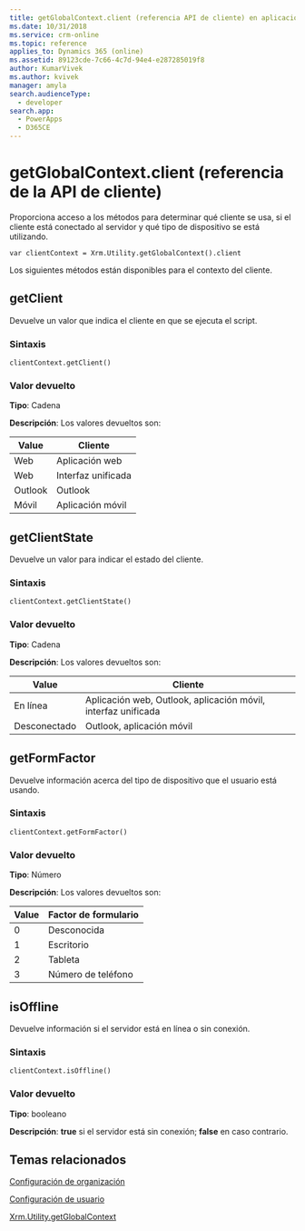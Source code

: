 ```yaml
---
title: getGlobalContext.client (referencia API de cliente) en aplicaciones basadas en modelos | MicrosoftDocs
ms.date: 10/31/2018
ms.service: crm-online
ms.topic: reference
applies_to: Dynamics 365 (online)
ms.assetid: 89123cde-7c66-4c7d-94e4-e287285019f8
author: KumarVivek
ms.author: kvivek
manager: amyla
search.audienceType:
  - developer
search.app:
  - PowerApps
  - D365CE
---
```

# <a name="getglobalcontextclient-client-api-reference"></a>getGlobalContext.client (referencia de la API de cliente)



Proporciona acceso a los métodos para determinar qué cliente se usa, si el cliente está conectado al servidor y qué tipo de dispositivo se está utilizando.

`var clientContext = Xrm.Utility.getGlobalContext().client`

Los siguientes métodos están disponibles para el contexto del cliente.

## <a name="getclient"></a>getClient

Devuelve un valor que indica el cliente en que se ejecuta el script. 

### <a name="syntax"></a>Sintaxis

`clientContext.getClient()`

### <a name="return-value"></a>Valor devuelto

**Tipo**: Cadena

**Descripción**: Los valores devueltos son:

Value |Cliente | 
|---|---|
|Web |Aplicación web|
|Web |Interfaz unificada|
|Outlook |Outlook |
|Móvil |Aplicación móvil |

## <a name="getclientstate"></a>getClientState

Devuelve un valor para indicar el estado del cliente.

### <a name="syntax"></a>Sintaxis

`clientContext.getClientState()`

### <a name="return-value"></a>Valor devuelto

**Tipo**: Cadena

**Descripción**: Los valores devueltos son:

Value |Cliente | 
|---|---|
|En línea |Aplicación web, Outlook, aplicación móvil, interfaz unificada|
|Desconectado |Outlook, aplicación móvil|

## <a name="getformfactor"></a>getFormFactor

Devuelve información acerca del tipo de dispositivo que el usuario está usando.

### <a name="syntax"></a>Sintaxis

`clientContext.getFormFactor()`

### <a name="return-value"></a>Valor devuelto

**Tipo**: Número

**Descripción**: Los valores devueltos son:

Value |Factor de formulario | 
|---|---|
|0 |Desconocida|
|1 |Escritorio|
|2 |Tableta |
|3 |Número de teléfono |

## <a name="isoffline"></a>isOffline

Devuelve información si el servidor está en línea o sin conexión.

### <a name="syntax"></a>Sintaxis

`clientContext.isOffline()`

### <a name="return-value"></a>Valor devuelto

**Tipo**: booleano

**Descripción**: **true** si el servidor está sin conexión; **false** en caso contrario.

## <a name="related-topics"></a>Temas relacionados

[Configuración de organización](organizationSettings.md)

[Configuración de usuario](userSettings.md)

[Xrm.Utility.getGlobalContext](../getGlobalContext.md)

